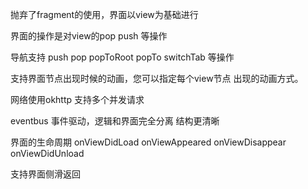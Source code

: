 
抛弃了fragment的使用，界面以view为基础进行

界面的操作是对view的pop push 等操作

导航支持 push pop popToRoot popTo switchTab 等操作

支持界面节点出现时候的动画，您可以指定每个view节点 出现的动画方式。

网络使用okhttp 支持多个并发请求

eventbus 事件驱动，逻辑和界面完全分离 结构更清晰

界面的生命周期  onViewDidLoad onViewAppeared onViewDisappear onViewDidUnload 

支持界面侧滑返回

